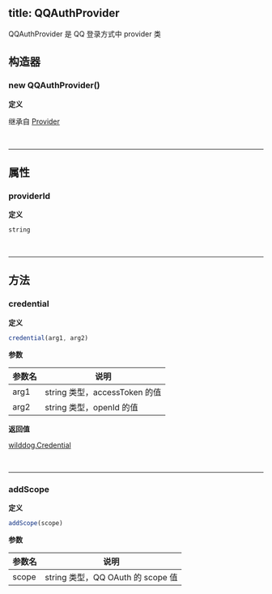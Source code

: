 
title: QQAuthProvider
---

QQAuthProvider 是 QQ 登录方式中 provider 类

## 构造器
### new QQAuthProvider()

**定义**

继承自 [Provider](/api/auth/web/Provider.html)

</br>

------

## 属性

### providerId

**定义**

```js
string
```
</br>

------

## 方法

### credential

**定义**

```js
credential(arg1, arg2)
```

**参数**

| 参数名  | 说明                       |
| ---- | ------------------------ |
| arg1 | string 类型，accessToken 的值 |
| arg2 | string 类型，openId 的值      |

**返回值**

[wilddog.Credential](/api/auth/web/Credential.html)

</br>

------

### addScope

**定义**

```js
addScope(scope)
```

**参数**

| 参数名   | 说明                           |
| ----- | ---------------------------- |
| scope | string 类型，QQ OAuth 的 scope 值 |

